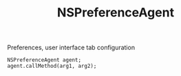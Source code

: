 ﻿---
uid: crmscript_ref_NSPreferenceAgent
title: NSPreferenceAgent
intellisense: Void.NSPreferenceAgent
keywords: NSPreferenceAgent
so.topic: reference
---

Preferences, user interface tab configuration

```crmscript
NSPreferenceAgent agent;
agent.callMethod(arg1, arg2);
```
